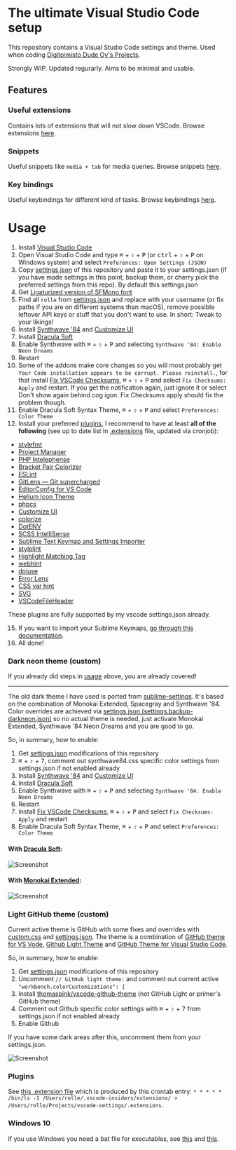 # The ultimate Visual Studio Code setup

This repository contains a Visual Studio Code settings and theme.
Used when coding [Digitoimisto Dude Oy's Projects](https://github.com/digitoimistodude).

Strongly WIP.
Updated regurarly.
Aims to be minimal and usable.

## Features

### Useful extensions

Contains lots of extensions that will not slow down VSCode. Browse extensions [here](#plugins).

### Snippets

Useful snippets like `media + tab` for media queries. Browse snippets [here](https://github.com/ronilaukkarinen/vscode-settings/tree/master/snippets).

### Key bindings

Useful keybindings for different kind of tasks. Browse keybindings [here](https://github.com/ronilaukkarinen/vscode-settings/blob/master/keybindings.json).

# Usage

1. Install [Visual Studio Code](https://code.visualstudio.com/)
2. Open Visual Studio Code and type <kbd>⌘</kbd> <span>+</span> <kbd>⇧</kbd> <span>+</span> <kbd>P</kbd> (or <kbd>ctrl</kbd> <span>+</span> <kbd>⇧</kbd> <span>+</span> <kbd>P</kbd> on Windows system) and select `Preferences: Open Settings (JSON)`
3. Copy [settings.json](https://raw.githubusercontent.com/ronilaukkarinen/vscode-settings/master/settings.json) of this repository and paste it to your settings.json (if you have made settings in this point, backup them, or cherry pick the preferred settings from this repo). By default this settings.json
4. Get [Ligaturized version of SFMono font](https://github.com/lemeb/a-better-ligaturizer/blob/master/output-fonts/SFMono.ttf)
5. Find all `rolle` from [settings.json](https://raw.githubusercontent.com/ronilaukkarinen/vscode-settings/master/settings.json) and replace with your username (or fix paths if you are on different systems than macOS), remove possible leftover API keys or stuff that you don't want to use. In short: Tweak to your likings!
6. Install [Synthwave '84](https://marketplace.visualstudio.com/items?itemName=RobbOwen.synthwave-vscode) and [Customize UI](https://marketplace.visualstudio.com/items?itemName=iocave.customize-ui)
7. Install [Dracula Soft](https://marketplace.visualstudio.com/items?itemName=yomed.theme-dracula-soft)
8. Enable Synthwave with <kbd>⌘</kbd> <span>+</span> <kbd>⇧</kbd> <span>+</span> <kbd>P</kbd> and selecting `Synthwave '84: Enable Neon Dreams`
9. Restart
10. Some of the addons make core changes so you will most probably get `Your Code installation appears to be corrupt. Please reinstall.`, for that install [Fix VSCode Checksums](https://marketplace.visualstudio.com/items?itemName=lehni.vscode-fix-checksums), <kbd>⌘</kbd> <span>+</span> <kbd>⇧</kbd> <span>+</span> <kbd>P</kbd> and select `Fix Checksums: Apply` and restart. If you get the notification again, just ignore it or select Don't show again behind cog igon. Fix Checksums apply should fix the problem though.
11. Enable Dracula Soft Syntax Theme, <kbd>⌘</kbd> <span>+</span> <kbd>⇧</kbd> <span>+</span> <kbd>P</kbd> and select `Preferences: Color Theme`
12. Install your preferred [plugins](#plugins), I recommend to have at least **all of the following** (see up to date list in [.extensions](https://github.com/ronilaukkarinen/vscode-settings/blob/master/.extensions) file, updated via cronjob):

* [stylefmt](https://marketplace.visualstudio.com/items?itemName=ronilaukkarinen.vscode-stylefmt)
* [Project Manager](https://marketplace.visualstudio.com/items?itemName=alefragnani.project-manager)
* [PHP Intelephense](https://marketplace.visualstudio.com/items?itemName=bmewburn.vscode-intelephense-client)
* [Bracket Pair Colorizer](https://marketplace.visualstudio.com/items?itemName=coenraads.bracket-pair-colorizer)
* [ESLint](https://marketplace.visualstudio.com/items?itemName=dbaeumer.vscode-eslint)
* [GitLens — Git supercharged](https://marketplace.visualstudio.com/items?itemName=eamodio.gitlens)
* [EditorConfig for VS Code](https://marketplace.visualstudio.com/items?itemName=EditorConfig.EditorConfig)
* [Helium Icon Theme](https://marketplace.visualstudio.com/items?itemName=helgardrichard.helium-icon-theme)
* [phpcs](https://marketplace.visualstudio.com/items?itemName=ikappas.phpcs)
* [Customize UI](https://marketplace.visualstudio.com/items?itemName=iocave.customize-ui)
* [colorize](https://marketplace.visualstudio.com/items?itemName=kamikillerto.vscode-colorize)
* [DotENV](https://marketplace.visualstudio.com/items?itemName=mikestead.dotenv)
* [SCSS IntelliSense](https://marketplace.visualstudio.com/items?itemName=mrmlnc.vscode-scss)
* [Sublime Text Keymap and Settings Importer](https://marketplace.visualstudio.com/items?itemName=ms-vscode.sublime-keybindings)
* [stylelint](https://marketplace.visualstudio.com/items?itemName=stylelint.vscode-stylelint)
* [Highlight Matching Tag](https://marketplace.visualstudio.com/items?itemName=vincaslt.highlight-matching-tag)
* [webhint](https://marketplace.visualstudio.com/items?itemName=webhint.vscode-webhint) 
* [doiuse](https://marketplace.visualstudio.com/items?itemName=mrmlnc.vscode-doiuse)
* [Error Lens](https://marketplace.visualstudio.com/items?itemName=usernamehw.errorlens)
* [CSS var hint](https://marketplace.visualstudio.com/items?itemName=yanai101.css-var-hint)
* [SVG](https://marketplace.visualstudio.com/items?itemName=jock.svg)
* [VSCodeFileHeader](https://marketplace.visualstudio.com/items?itemName=jankincai.vscodefileheader)

These plugins are fully supported by my vscode settings.json already.

15. If you want to import your Sublime Keymaps, [go through this documentation](https://marketplace.visualstudio.com/items?itemName=ms-vscode.sublime-keybindings).
16. All done!

### Dark neon theme (custom)

If you already did steps in [usage](#usage) above, you are already covered!

--- 

The old dark theme I have used is ported from [sublime-settings](https://github.com/digitoimistodude/sublime-settings). It's based on the combination of Monokai Extended, Spacegray and Synthwave '84. Color overrides are achieved via [settings.json (settings.backup-darkneon.json)](https://github.com/ronilaukkarinen/vscode-settings/blob/master/settings.backup-darkneon.json) so no actual theme is needed, just activate Monokai Extended, Synthwave '84 Neon Dreams and you are good to go.

So, in summary, how to enable:

1. Get [settings.json](https://raw.githubusercontent.com/ronilaukkarinen/vscode-settings/master/settings.json) modifications of this repository
2. <kbd>⌘</kbd> <span>+</span> <kbd>⇧</kbd> <span>+</span> <kbd>7</kbd>, comment out synthwave84.css specific color settings from settings.json if not enabled already
3. Install [Synthwave '84](https://marketplace.visualstudio.com/items?itemName=RobbOwen.synthwave-vscode) and [Customize UI](https://marketplace.visualstudio.com/items?itemName=iocave.customize-ui)
4. Install [Dracula Soft](https://marketplace.visualstudio.com/items?itemName=yomed.theme-dracula-soft)
5. Enable Synthwave with <kbd>⌘</kbd> <span>+</span> <kbd>⇧</kbd> <span>+</span> <kbd>P</kbd> and selecting `Synthwave '84: Enable Neon Dreams`
6. Restart
7. Install [Fix VSCode Checksums](https://marketplace.visualstudio.com/items?itemName=lehni.vscode-fix-checksums), <kbd>⌘</kbd> <span>+</span> <kbd>⇧</kbd> <span>+</span> <kbd>P</kbd> and select `Fix Checksums: Apply` and restart
8. Enable Dracula Soft Syntax Theme, <kbd>⌘</kbd> <span>+</span> <kbd>⇧</kbd> <span>+</span> <kbd>P</kbd> and select `Preferences: Color Theme`

#### With [Dracula Soft](https://marketplace.visualstudio.com/items?itemName=yomed.theme-dracula-soft):
![Screenshot](https://i.imgur.com/yim4rNQ.png "Screenshot")

#### With [Monokai Extended](https://marketplace.visualstudio.com/items?itemName=SuperPaintman.monokai-extended):
![Screenshot](https://i.imgur.com/8m8ESKo.png "Screenshot")

### Light GitHub theme (custom)

Current active theme is GitHub with some fixes and overrides with [custom.css](https://github.com/ronilaukkarinen/vscode-settings/blob/master/custom.css) and [settings.json](https://github.com/ronilaukkarinen/vscode-settings/blob/master/settings.json). The theme is a combination of [GitHub theme for VS Vode](https://github.com/primer/github-vscode-theme), [Github Light Theme](https://github.com/chuling/vscode-theme-github-light) and [GitHub Theme for Visual Studio Code](https://github.com/thomaspink/vscode-github-theme).

So, in summary, how to enable:

1. Get [settings.json](https://raw.githubusercontent.com/ronilaukkarinen/vscode-settings/master/settings.json) modifications of this repository
2. Uncomment `// GitHub light theme:` and comment out current active `"workbench.colorCustomizations": {`
3. Install [thomaspink/vscode-github-theme](https://github.com/thomaspink/vscode-github-theme) (not GitHub Light or primer's GitHub theme)
4. Comment out Github specific color settings with <kbd>⌘</kbd> <span>+</span> <kbd>⇧</kbd> <span>+</span> <kbd>7</kbd> from settings.json if not enabled already
5. Enable Github

If you have some dark areas after this, uncomment them from your settings.json.

![Screenshot](https://i.imgur.com/X7NYkhm.png "Screenshot")

### Plugins

See [this .extension file](https://github.com/ronilaukkarinen/vscode-settings/blob/master/.extensions) which is produced by this crontab entry: `* * * * * /bin/ls -1 /Users/rolle/.vscode-insiders/extensions/ > /Users/rolle/Projects/vscode-settings/.extensions`.

### Windows 10

If you use Windows you need a bat file for executables, see [this](https://github.com/microsoft/vscode/issues/22391#issuecomment-310593201) and [this](https://www.reddit.com/r/bashonubuntuonwindows/comments/77idb8/where_is_the_executable_for_the_new_wsl_ubuntu_in/donn90c/?utm_source=reddit&utm_medium=web2x&context=3).
